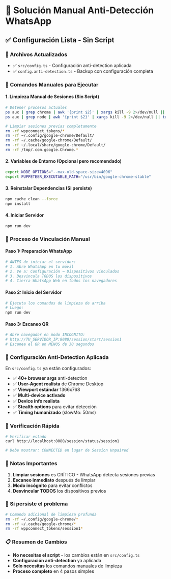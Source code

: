 # 🥷 Solución Manual Anti-Detección WhatsApp

## ✅ Configuración Lista - Sin Script

### 📁 Archivos Actualizados
- ✅ `src/config.ts` - Configuración anti-detection aplicada
- ✅ `config.anti-detection.ts` - Backup con configuración completa

### 🚀 Comandos Manuales para Ejecutar

#### 1. Limpieza Manual de Sesiones (Sin Script)
```bash
# Detener procesos actuales
ps aux | grep chrome | awk '{print $2}' | xargs kill -9 2>/dev/null || true
ps aux | grep node | awk '{print $2}' | xargs kill -9 2>/dev/null || true

# Limpiar sesiones previas completamente
rm -rf wppconnect_tokens/*
rm -rf ~/.config/google-chrome/Default/
rm -rf ~/.cache/google-chrome/Default/
rm -rf ~/.local/share/google-chrome/Default/
rm -rf /tmp/.com.google.Chrome.*
```

#### 2. Variables de Entorno (Opcional pero recomendado)
```bash
export NODE_OPTIONS="--max-old-space-size=4096"
export PUPPETEER_EXECUTABLE_PATH="/usr/bin/google-chrome-stable"
```

#### 3. Reinstalar Dependencias (Si persiste)
```bash
npm cache clean --force
npm install
```

#### 4. Iniciar Servidor
```bash
npm run dev
```

### 📱 Proceso de Vinculación Manual

#### Paso 1: Preparación WhatsApp
```bash
# ANTES de iniciar el servidor:
# 1. Abre WhatsApp en tu móvil
# 2. Ve a: Configuración → Dispositivos vinculados
# 3. Desvincula TODOS los dispositivos
# 4. Cierra WhatsApp Web en todos los navegadores
```

#### Paso 2: Inicio del Servidor
```bash
# Ejecuta los comandos de limpieza de arriba
# Luego:
npm run dev
```

#### Paso 3: Escaneo QR
```bash
# Abre navegador en modo INCOGNITO:
# http://TU_SERVIDOR_IP:8080/session/start/session1
# Escanea el QR en MENOS de 30 segundos
```

### 🔧 Configuración Anti-Detection Aplicada

En `src/config.ts` ya están configurados:
- ✅ **40+ browser args** anti-detection
- ✅ **User-Agent realista** de Chrome Desktop
- ✅ **Viewport estándar** 1366x768
- ✅ **Multi-device activado**
- ✅ **Device info realista**
- ✅ **Stealth options** para evitar detección
- ✅ **Timing humanizado** (slowMo: 50ms)

### 🎯 Verificación Rápida

```bash
# Verificar estado
curl http://localhost:8080/session/status/session1

# Debe mostrar: CONNECTED en lugar de Session Unpaired
```

### 🚨 Notas Importantes

1. **Limpiar sesiones** es CRÍTICO - WhatsApp detecta sesiones previas
2. **Escaneo inmediato** después de limpiar
3. **Modo incógnito** para evitar conflictos
4. **Desvincular TODOS** los dispositivos previos

### 🔄 Si persiste el problema

```bash
# Comando adicional de limpieza profunda
rm -rf ~/.config/google-chrome/*
rm -rf ~/.cache/google-chrome/*
rm -rf wppconnect_tokens/session1*
```

### 📋 Resumen de Cambios
- **No necesitas el script** - los cambios están en `src/config.ts`
- **Configuración anti-detection** ya aplicada
- **Solo necesitas** los comandos manuales de limpieza
- **Proceso completo** en 4 pasos simples